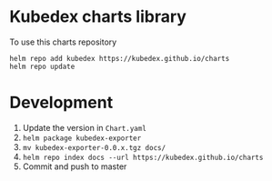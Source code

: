 # Kubedex charts library

To use this charts repository

```
helm repo add kubedex https://kubedex.github.io/charts
helm repo update
```

# Development

1. Update the version in `Chart.yaml`
2. `helm package kubedex-exporter`
3. `mv kubedex-exporter-0.0.x.tgz docs/`
4. `helm repo index docs --url https://kubedex.github.io/charts`
5. Commit and push to master
